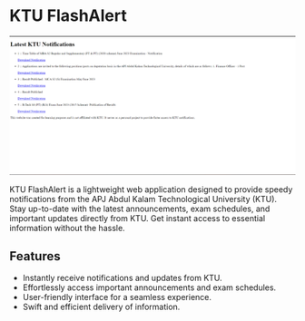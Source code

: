 # KTU FlashAlert

![ss](ss.png)

KTU FlashAlert is a lightweight web application designed to provide speedy notifications from the APJ Abdul Kalam Technological University (KTU). Stay up-to-date with the latest announcements, exam schedules, and important updates directly from KTU. Get instant access to essential information without the hassle.

## Features

- Instantly receive notifications and updates from KTU.
- Effortlessly access important announcements and exam schedules.
- User-friendly interface for a seamless experience.
- Swift and efficient delivery of information.



